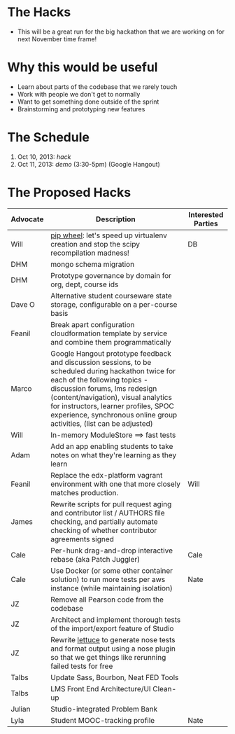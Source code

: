 # The Hacks

* This will be a great run for the big hackathon that we are working on for next November time frame!

# Why this would be useful
* Learn about parts of the codebase that we rarely touch
* Work with people we don't get to normally
* Want to get something done outside of the sprint
* Brainstorming and prototyping new features

# The Schedule
1. Oct 10, 2013: *hack*
2. Oct 11, 2013: *demo* (3:30-5pm) (Google Hangout)

# The Proposed Hacks

| Advocate | Description | Interested Parties |
|----------|-------------|--------------------|
| Will     | [pip wheel](http://wheel.readthedocs.org/): let's speed up virtualenv creation and stop the scipy recompilation madness! | DB    |
| DHM     | mongo schema migration |     |
| DHM     | Prototype governance by domain for org, dept, course ids |     |
| Dave O  | Alternative student courseware state storage, configurable on a per-course basis |    |
| Feanil  | Break apart configuration cloudformation template by service and combine them programmatically|    |
| Marco   | Google Hangout prototype feedback and discussion sessions, to be scheduled during hackathon twice for each of the following topics - discussion forums, lms redesign (content/navigation), visual analytics for instructors, learner profiles, SPOC experience, synchronous online group activities, (list can be adjusted) |   |
| Will    | In-memory ModuleStore ==> fast tests |   |
| Adam    | Add an app enabling students to take notes on what they're learning as they learn |   |
| Feanil  |Replace the edx-platform vagrant environment with one that more closely matches production.|  Will  |
| James   | Rewrite scripts for pull request aging and contributor list / AUTHORS file checking, and partially automate checking of whether contributor agreements signed | |
| Cale | Per-hunk drag-and-drop interactive rebase (aka Patch Juggler) | Cale |
| Cale | Use Docker (or some other container solution) to run more tests per aws instance (while maintaining isolation) | Nate |
| JZ | Remove all Pearson code from the codebase | |
| JZ | Architect and implement thorough tests of the import/export feature of Studio | |
| JZ | Rewrite [lettuce](https://github.com/gabrielfalcao/lettuce) to generate nose tests and format output using a nose plugin so that we get things like rerunning failed tests for free | |
| Talbs | Update Sass, Bourbon, Neat FED Tools | |
| Talbs | LMS Front End Architecture/UI Clean-up | |
| Julian | Studio-integrated Problem Bank ||
| Lyla | Student MOOC-tracking profile | Nate |